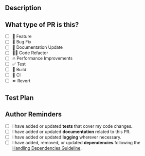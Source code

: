 ## Description

<!-- Explain what change is being made and why it was made. -->

## What type of PR is this?

<!-- Check all applicable. -->

- [ ] 🍕 Feature
- [ ] 🐛 Bug Fix
- [ ] 📝 Documentation Update
- [ ] 🧑‍💻 Code Refactor
- [ ] 🔥 Performance Improvements
- [ ] ✅ Test
- [ ] 🤖 Build
- [ ] 🔁 CI
- [ ] ⏩ Revert

## Test Plan

<!-- Write a detailed description of how you tested your changes. If applicable, use GIFs, video recordings, and images for support. -->

## Author Reminders

- [ ] I have added or updated **tests** that cover my code changes.
- [ ] I have added or updated **documentation** related to this PR.
- [ ] I have added or updated **logging** wherever necessary.
- [ ] I have added, removed, or updated **dependencies** following the [Handling Dependencies Guideline](https://github.com/quiltedhealth/ehr?tab=readme-ov-file#handling-dependencies).

